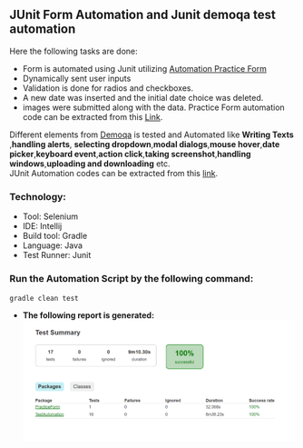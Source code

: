 ## JUnit Form Automation and Junit demoqa test automation
Here the following tasks are done:
- Form is automated using Junit utilizing [Automation Practice Form](https://demoqa.com/automation-practice-form)
- Dynamically sent user inputs
- Validation is done for radios and checkboxes.
- A new date was inserted and the initial date choice was deleted.
- images were submitted along with the data.
Practice Form automation code can be extracted from this
[Link](https://github.com/Tonmoy61/JUnit_Form_Automation/blob/master/src/test/java/PracticeForm/Practice_Form.java).


Different elements from [Demoqa](https://demoqa.com/) is tested and Automated like **Writing Texts** ,**handling alerts**, **selecting dropdown**,**modal dialogs**,**mouse hover**,**date picker**,**keyboard event**,**action click**,**taking screenshot**,**handling windows**,**uploading and downloading** etc. </br>
JUnit Automation codes can be extracted from this [link](https://github.com/Tonmoy61/JUnit_Form_Automation/blob/master/src/test/java/TestAutomation/Test_Automation.java).


### **Technology:** </br>
- Tool: Selenium
- IDE: Intellij
- Build tool: Gradle
- Language: Java
- Test Runner: Junit
### Run the Automation Script by the following command:
 ```
 gradle clean test 
 ```
- **The following report is generated:**
![report](https://github.com/Tonmoy61/JUnit_Form_Automation/blob/master/gradle/wrapper/report.png)

